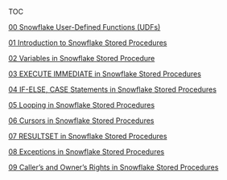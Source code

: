 
TOC

[00 Snowflake User-Defined Functions (UDFs)](00%20Snowflake%20User-Defined%20Functions%20(UDFs).md)

[01 Introduction to Snowflake Stored Procedures](01%20Introduction%20to%20Snowflake%20Stored%20Procedures.md)

[02 Variables in Snowflake Stored Procedure](02%20Variables%20in%20Snowflake%20Stored%20Procedure.md)

[03 EXECUTE IMMEDIATE in Snowflake Stored Procedures](03%20EXECUTE%20IMMEDIATE%20in%20Snowflake%20Stored%20Procedures.md)

[04 IF-ELSE, CASE Statements in Snowflake Stored Procedures](04%20IF-ELSE,%20CASE%20Statements%20in%20Snowflake%20Stored%20Procedures.md)

[05 Looping in Snowflake Stored Procedures](05%20Looping%20in%20Snowflake%20Stored%20Procedures.md)

[06 Cursors in Snowflake Stored Procedures](06%20Cursors%20in%20Snowflake%20Stored%20Procedures.md)

[07 RESULTSET in Snowflake Stored Procedures](07%20RESULTSET%20in%20Snowflake%20Stored%20Procedures.md)

[08 Exceptions in Snowflake Stored Procedures](08%20Exceptions%20in%20Snowflake%20Stored%20Procedures.md)

[09 Caller’s and Owner’s Rights in Snowflake Stored Procedures](09%20Caller’s%20and%20Owner’s%20Rights%20in%20Snowflake%20Stored%20Procedures.md)
